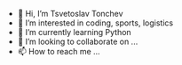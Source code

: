 - 👋 Hi, I’m Tsvetoslav Tonchev
- 👀 I’m interested in coding, sports, logistics
- 🌱 I’m currently learning Python
- 💞️ I’m looking to collaborate on ...
- 📫 How to reach me ...

<!---
cvetoslav91/cvetoslav91 is a ✨ special ✨ repository because its `README.md` (this file) appears on your GitHub profile.
You can click the Preview link to take a look at your changes.
--->
